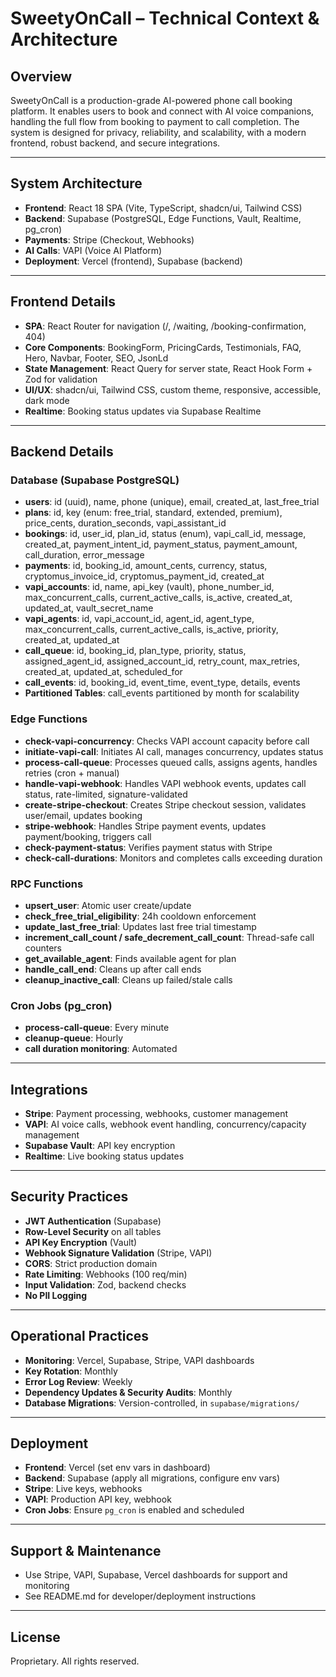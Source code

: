 # SweetyOnCall – Technical Context & Architecture

## Overview
SweetyOnCall is a production-grade AI-powered phone call booking platform. It enables users to book and connect with AI voice companions, handling the full flow from booking to payment to call completion. The system is designed for privacy, reliability, and scalability, with a modern frontend, robust backend, and secure integrations.

---

## System Architecture
- **Frontend**: React 18 SPA (Vite, TypeScript, shadcn/ui, Tailwind CSS)
- **Backend**: Supabase (PostgreSQL, Edge Functions, Vault, Realtime, pg_cron)
- **Payments**: Stripe (Checkout, Webhooks)
- **AI Calls**: VAPI (Voice AI Platform)
- **Deployment**: Vercel (frontend), Supabase (backend)

---

## Frontend Details
- **SPA**: React Router for navigation (/, /waiting, /booking-confirmation, 404)
- **Core Components**: BookingForm, PricingCards, Testimonials, FAQ, Hero, Navbar, Footer, SEO, JsonLd
- **State Management**: React Query for server state, React Hook Form + Zod for validation
- **UI/UX**: shadcn/ui, Tailwind CSS, custom theme, responsive, accessible, dark mode
- **Realtime**: Booking status updates via Supabase Realtime

---

## Backend Details
### Database (Supabase PostgreSQL)
- **users**: id (uuid), name, phone (unique), email, created_at, last_free_trial
- **plans**: id, key (enum: free_trial, standard, extended, premium), price_cents, duration_seconds, vapi_assistant_id
- **bookings**: id, user_id, plan_id, status (enum), vapi_call_id, message, created_at, payment_intent_id, payment_status, payment_amount, call_duration, error_message
- **payments**: id, booking_id, amount_cents, currency, status, cryptomus_invoice_id, cryptomus_payment_id, created_at
- **vapi_accounts**: id, name, api_key (vault), phone_number_id, max_concurrent_calls, current_active_calls, is_active, created_at, updated_at, vault_secret_name
- **vapi_agents**: id, vapi_account_id, agent_id, agent_type, max_concurrent_calls, current_active_calls, is_active, priority, created_at, updated_at
- **call_queue**: id, booking_id, plan_type, priority, status, assigned_agent_id, assigned_account_id, retry_count, max_retries, created_at, updated_at, scheduled_for
- **call_events**: id, booking_id, event_time, event_type, details, events
- **Partitioned Tables**: call_events partitioned by month for scalability

### Edge Functions
- **check-vapi-concurrency**: Checks VAPI account capacity before call
- **initiate-vapi-call**: Initiates AI call, manages concurrency, updates status
- **process-call-queue**: Processes queued calls, assigns agents, handles retries (cron + manual)
- **handle-vapi-webhook**: Handles VAPI webhook events, updates call status, rate-limited, signature-validated
- **create-stripe-checkout**: Creates Stripe checkout session, validates user/email, updates booking
- **stripe-webhook**: Handles Stripe payment events, updates payment/booking, triggers call
- **check-payment-status**: Verifies payment status with Stripe
- **check-call-durations**: Monitors and completes calls exceeding duration

### RPC Functions
- **upsert_user**: Atomic user create/update
- **check_free_trial_eligibility**: 24h cooldown enforcement
- **update_last_free_trial**: Updates last free trial timestamp
- **increment_call_count / safe_decrement_call_count**: Thread-safe call counters
- **get_available_agent**: Finds available agent for plan
- **handle_call_end**: Cleans up after call ends
- **cleanup_inactive_call**: Cleans up failed/stale calls

### Cron Jobs (pg_cron)
- **process-call-queue**: Every minute
- **cleanup-queue**: Hourly
- **call duration monitoring**: Automated

---

## Integrations
- **Stripe**: Payment processing, webhooks, customer management
- **VAPI**: AI voice calls, webhook event handling, concurrency/capacity management
- **Supabase Vault**: API key encryption
- **Realtime**: Live booking status updates

---

## Security Practices
- **JWT Authentication** (Supabase)
- **Row-Level Security** on all tables
- **API Key Encryption** (Vault)
- **Webhook Signature Validation** (Stripe, VAPI)
- **CORS**: Strict production domain
- **Rate Limiting**: Webhooks (100 req/min)
- **Input Validation**: Zod, backend checks
- **No PII Logging**

---

## Operational Practices
- **Monitoring**: Vercel, Supabase, Stripe, VAPI dashboards
- **Key Rotation**: Monthly
- **Error Log Review**: Weekly
- **Dependency Updates & Security Audits**: Monthly
- **Database Migrations**: Version-controlled, in `supabase/migrations/`

---

## Deployment
- **Frontend**: Vercel (set env vars in dashboard)
- **Backend**: Supabase (apply all migrations, configure env vars)
- **Stripe**: Live keys, webhooks
- **VAPI**: Production API key, webhook
- **Cron Jobs**: Ensure `pg_cron` is enabled and scheduled

---

## Support & Maintenance
- Use Stripe, VAPI, Supabase, Vercel dashboards for support and monitoring
- See README.md for developer/deployment instructions

---

## License
Proprietary. All rights reserved. 